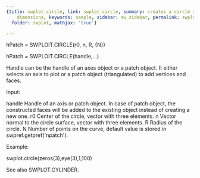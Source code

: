 ```yaml
---
{title: swplot.circle, link: swplot.circle, summary: creates a circle surface in 3
    dimensions, keywords: sample, sidebar: sw_sidebar, permalink: swplot_circle.html,
  folder: swplot, mathjax: 'true'}

---
```

 
hPatch = SWPLOIT.CIRCLE(r0, n, R, {N})
 
hPatch = SWPLOIT.CIRCLE(handle,...)
 
Handle can be the handle of an axes object or a patch object. It either
selects an axis to plot or a patch object (triangulated) to add vertices
and faces.
 
Input:
 
handle    Handle of an axis or patch object. In case of patch object, the
          constructed faces will be added to the existing object instead
          of creating a new one.
r0        Center of the circle, vector with three elements.
n         Vector normal to the circle surface, vector with three elements.
R         Radius of the circle.
N         Number of points on the curve, default value is stored in
          swpref.getpref('npatch').
 
Example:
 
swplot.circle(zeros(3),eye(3),1,100)
 
See also SWPLOT.CYLINDER.
 

